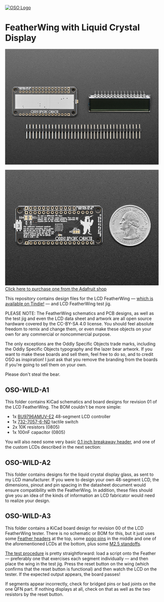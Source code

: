 [![OSO Logo ](https://cldup.com/NrFfLkzhjO.png)](https://www.oddlyspecificobjects.com/products/lcdwing/ "oddlyspecificobjects")


# FeatherWing with Liquid Crystal Display

<a href="https://www.adafruit.com/product/5581"><img src="assets/5581-01.jpg?raw=true" width="500px"><br/>

<a href="http://www.adafruit.com/products/5581"><img src="assets/5581-02.jpg?raw=true" width="500px"><br/>
Click here to purchase one from the Adafruit shop</a>


This repository contains design files for the LCD FeatherWing — [which is available on Tindie!](https://www.tindie.com/products/joeycastillo/lcd-featherwing/) — and LCD FeatherWing test jig.

PLEASE NOTE: The FeatherWing schematics and PCB designs, as well as the test jig and even the LCD data sheet and artwork are all open source hardware covered by the CC-BY-SA 4.0 license. You should feel absolute freedom to remix and change them, or even make these objects on your own for any commercial or noncommercial purpose.

The only exceptions are the Oddly Specific Objects trade marks, including the Oddly Specific Objects typography and the lazer bear artwork. If you want to make these boards and sell them, feel free to do so, and to credit OSO as inspiration! I just ask that you remove the branding from the boards if you're going to sell them on your own.

Please don't steal the bear.

## OSO-WILD-A1

This folder contains KiCad schematics and board designs for revision 01 of the LCD FeatherWing. The BOM couldn't be more simple:

* 1x [BU9796AMUV-E2](https://www.digikey.com/en/products/detail/rohm-semiconductor/BU9796AMUV-E2/5253944) 48-segment LCD controller
* 1x [732-7057-6-ND](https://www.digikey.com/en/products/detail/würth-elektronik/434351045816/5209090) tactile switch
* 2x 10K resistors (0805)
* 1x 100nF capacitor (0805)

You will also need some very basic [0.1 inch breakaway header](https://www.adafruit.com/product/392), and one of the custom LCDs described in the next section:

## OSO-WILD-A2

This folder contains designs for the liquid crystal display glass, as sent to my LCD manufacturer. If you were to design your own 48-segment LCD, the dimensions, pinout and pin spacing in the datasheet document would ensure compatibility with the FeatherWing. In addition, these files should give you an idea of the kinds of information an LCD fabricator would need to realize your design.

## OSO-WILD-A3

This folder contains a KiCad board design for revision 00 of the LCD FeatherWing tester. There is no schematic or BOM for this, but it just uses some [Feather headers](https://www.adafruit.com/product/2886) at the top, some [pogo pins](https://www.adafruit.com/product/394) in the middle and one of the aforementioned LCDs at the bottom, plus some [M2.5 standoffs](https://www.adafruit.com/product/3299).

[The test procedure](https://twitter.com/josecastillo/status/1528408183030566913) is pretty straightforward: load a script onto the Feather — preferably one that exercises each segment individually — and then place the wing in the test jig. Press the reset button on the wing (which confirms that the reset button is functional) and then watch the LCD on the tester. If the expected output appears, the board passes!

If segments appear incorrectly, check for bridged pins or bad joints on the one QFN part. If nothing displays at all, check on that as well as the two resistors by the reset button.
